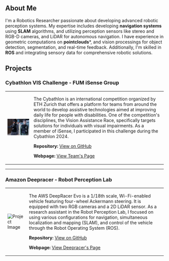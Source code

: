 ## About Me

I'm a Robotics Researcher passionate about developing advanced robotic perception systems. My expertise includes developing **navigation systems** using **SLAM** algorithms, and utilizing perception sensors like stereo and RGB-D cameras, and LiDAR for autonomous navigation. I have experience in geometric computations on **pointclouds***, and vision processings for object detection, segmentation, and real-time feedback. Additionally, I'm skilled in **ROS** and integrating sensory data for comprehensive robotic solutions.


## Projects

### Cybathlon VIS Challenge - FUM iSense Group

<table> <tr> <td> <img src="https://github.com/FUM-Isense/.github/raw/main/profile/media/pilots.png?raw=true" alt="Project Image" style="width:600px;"> </td> <td> <p>The Cybathlon is an international competition organized by ETH Zurich that offers a platform for teams from around the world to develop assistive technologies aimed at improving daily life for people with disabilities. One of the competition's disciplines, the Vision Assistance Race, specifically targets solutions for individuals with visual impairments. As a member of iSense, I participated in this challenge during the Cybathlon 2024.</p> <p><strong>Repository:</strong> <a href="https://github.com/FUM-Isense" target="_blank">View on GitHub</a></p> <p><strong>Webpage:</strong> <a href="https://cybathlon.ethz.ch/en/teams/i-sense" target="_blank">View Team's Page</a></p> </td> </tr> </table>

---

### Amazon Deepracer - Robot Perception Lab

<table> <tr> <td> <img src="https://d1.awsstatic.com/deepracer/DR_Open-Source_Evo%20Image.14c6eb74f8b164e28d693a9e6538f9088a9a86b9.png" alt="Project Image" style="width:600px;"> </td> <td> <p>The AWS DeepRacer Evo is a 1/18th scale, Wi-Fi-enabled vehicle featuring four-wheel Ackermann steering. It is equipped with two RGB cameras and a 2D LiDAR sensor. As a research assistant in the Robot Perception Lab, I focused on using various configurations for navigation, simultaneous localization and mapping (SLAM), and control of the vehicle through the Robot Operating System (ROS).</p> <p><strong>Repository:</strong> <a href="https://github.com/redHaunter/aws-deepracer" target="_blank">View on GitHub</a></p> <p><strong>Webpage:</strong> <a href="https://aws.amazon.com/deepracer/" target="_blank">View Deepracer's Page</a></p> </td> </tr> </table>
